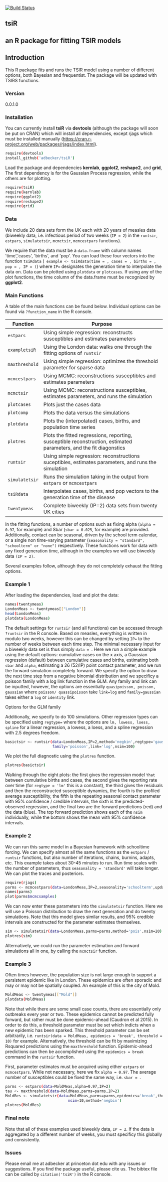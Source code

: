 [![Build Status](https://travis-ci.org/adbecker/tsiR.svg?branch=master)](https://travis-ci.org/adbecker/tsiR)

## tsiR 
## an R package for fitting TSIR models 

## Introduction 

This R package fits and runs the TSIR model using a number of different options, both Bayesian and frequentist. The package will be updated with TSIRS functions.

### Version
0.0.1.0

### Installation

You can currently install **tsiR** via **devtools** (although the package will soon be put on CRAN) which will install all dependencies, except rjags which must be installed manually (https://cran.r-project.org/web/packages/rjags/index.html). 
```sh
require(devtools)
install_github('adbecker/tsiR')
```
Load the package and dependencies **kernlab**, **ggplot2**, **reshape2**, and **grid**, The first dependency is for the Gaussian Process regression, while the others are for plotting. 

```sh
require(tsiR)
require(kernlab)
require(ggplot2)
require(reshape2)
require(grid)
```

### Data 

We include 20 data sets form the UK each with 20 years of measles data (biweekly data, i.e. infectious period of two weeks (```IP = 2```) in the ```runtsir```, ```estpars```, ```simulatetsir```, ```mcmctsir```, ```mcmcestpars``` functions). 

We require that the data must be a ```data.frame``` with column names 'time','cases', 'births', and 'pop'. You can load these four vectors into the function ```tsiRdata``` (``` example <- tsiRdata(time = , cases = , births = , pop = , IP = )```) where ```IP=``` designates the generation time to interpolate the data on. Data can be plotted using ```plotdata``` or ```plotcases```. If using any of the plot functions, the time column of the data.frame must be recognized by **ggplot2**.

### Main Functions

A table of the main functions can be found below. Individual options can be found via ```?function_name``` in the R console.

| Function | Purpose |
|----------|-----------|
|```estpars``` |  Using simple regression: reconstructs susceptibles and estimates parameters|
|```exampletsiR``` |  Using the London data: walks one through the fitting options of ```runtsir```|
|```maxthreshold``` |  Using simple regression: optimizes the threshold parameter for sparse data|
|```mcmcestpars``` |  Using MCMC: reconstructions susceptibles and estimates parameters|
|```mcmctsir``` |  Using MCMC: reconstructions susceptibles, estimates parameters, and runs the simulation|
|```plotcases``` |  Plots just the cases data|
|```plotcomp``` |  Plots the data versus the simulations|
|```plotdata``` |  Plots the (interpolated) cases, births, and population time series|
|```plotres``` |  Plots the fitted regressions, reporting, susceptible reconstruction, estimated parameters, and the fit diagonstics|
|```runtsir``` |  Using simple regression: reconstructions suceptibles, estimates parameters, and runs the simulation|
|```simulatetsir``` |  Runs the simulation taking in the output from ```estpars``` or ```mcmcestpars```|
|```tsiRdata``` |  Interpolates cases, births, and pop vectors to the generation time of the disease|
|```twentymeas``` |  Complete biweekly (IP=2) data sets from twenty UK cities|

In the fitting functions, a number of options such as fixing alpha (```alpha = 0.97```, for example) and Sbar (```sbar = 0.025```, for example) are provided. Additionally, contact can be seasonal, driven by the school term calendar, or a single non time-varying parameter (```seasonality = "standard", "schoolterm" or "none")``` respectively. These functions work for data with any fixed generation time, although in the examples we will use biweekly data ```(IP = 2)```.

Several examples follow, although they do not completely exhaust the fitting options.

### Example 1

After loading the dependencies, load and plot the data:

```sh
names(twentymeas)
LondonMeas <- twentymeas[["London"]]
head(LondonMeas)
plotdata(LondonMeas)
```

The default settings for ```runtsir``` (and all functions) can be accessed through ```?runtsir``` in the R console. Based on measles, everything is written in modulo two weeks, however this can be changed by setting ```IP=``` to the number of weeks between each time step. The minimal necessary input for a biweekly data set is thus simply ```data = ```. Here we run a simple example using the default options: cumulative cases on the x axis, a Gaussian regression (default) between cumulative cases and births, estimating both ```sbar``` and ```alpha```, estimating a 26 (52/IP) point contact parameter, and we run the forward simulation completely forward. We specify the option to draw the next time step from a negative binomial distribution and we specificy a poisson family with a log link function in the GLM. Any family and link can be inputted, however, the options are essentially ```quasipoisson, poisson, gaussian``` where ```poisson/ quassipoisson``` take ```link=log``` and ```family=gaussian``` takes either a ```log``` or ```identity``` link.

Options for the GLM family 

Additionally, we specify to do 100 simulations. Other regression types can be specified using ```regtype=``` where the options are ```lm, lowess, loess, spline``` for a linear regression, a lowess, a loess, and a spline regression with 2.5 degrees freedom.

```sh
basictsir <- runtsir(data=LondonMeas,IP=2,method='negbin',regtype='gaussian',
                     family='poisson',link='log',nsim=100)
```

We plot the full diagnostic using the ```plotres``` function. 

```sh
plotres(basictsir)
```
Walking through the eight plots: the first gives the regression model ```Yhat``` between cumulative births and cases, the second gives the reporting rate over time (for ```regtype = 'lm'``` this is a constant), the third gives the residuals and then the reconstructed susceptible dynamics, the fourth is the profiled average susceptibility, the fifth is the repeating seasonal contact parameter with 95% confidence / credible intervals, the sixth is the predicted-observed regression, and the final two are the forward predictions (red) and the data (blue). The top forward prediction shows each of the ```nsim``` individually, while the bottom shows the mean with 95% confidence intervals.

### Example 2

We can run this same model in a Bayesian framework with schooltime forcing. We can specify almost all the same functions as the ```estpars``` / ```runtsir``` functions, but also number of iterations, chains, burnins, adapts, etc. This example takes about 30-45 minutes to run. Run time scales with the number of parameters, thus ```seasonality = 'standard'``` will take longer. We can plot the traces and posteriors.

```sh
require(rjags)
parms <- mcmcestpars(data=LondonMeas,IP=2,seasonality='schoolterm',update.iter = 1e4,n.iter=1e5,n.chains=3)
names(parms)
plot(parms$mcmcsamples)
```

We can now enter these parameters into the ```simulatetsir``` function. Here we will use a Poisson distribution to draw the next generation and do twenty simulations. Note that this model gives similar results, and 95% credible intervals are constructed for the parameter estimates themselves. 

```sh
sim <- simulatetsir(data=LondonMeas,parms=parms,method='pois',nsim=20)
plotres(sim)
```

Alternatively, we could run the parameter estimation and forward simulations all in one, by calling the ```mcmctsir``` function.

### Example 3

Often times however, the population size is not large enough to support a persistent epidemic like in London. These epidemics are often sporadic and may or may not be spatially coupled. An example of this is the city of Mold.

```sh
MoldMeas <- twentymeas[["Mold"]]
plotdata(MoldMeas)
```

Note that while there are some small case counts, there are essentially only outbreaks every year or two. These epidemics cannot be predicted fully forward, but rather must be done epidemic-ahead (Caudron et al 2015). In order to do this, a threshold parameter must be set which indicts when a new epidemic has been sparked. This threshold parameter can be set arbitrarily, i.e. ```runtsir(data = MoldMeas, epidemics = 'break', threshold = 10)``` for example. Alternatively, the threshold can be fit by maximizing Rsquared predictions using the ```maxthreshold``` function. Epidemic-ahead predictions can then be accomplished using the ```epidemics = break``` command in the ```runtsir``` function. 

First, parameter estimates must be acquired using either ```estpars``` or ```mcmcestpars```. While not necessary, here we fix ```alpha = 0.97```. The average number of susceptibles could be fixed the same way, i.e. ```sbar = ```.

```sh
parms <- estpars(data=MoldMeas,alpha=0.97,IP=2)
tau <- maxthreshold(data=MoldMeas,parms=parms,IP=2)
MoldRes <- simulatetsir(data=MoldMeas,parms=parms,epidemics='break',threshold=tau,
                            nsim=10,method='negbin')
plotres(MoldRes)
```
### Final note

Note that all of these examples used biweekly data, ```IP = 2```. If the data is aggregated by a different number of weeks, you must specificy this globally and consistently.

### Issues

Please email me at adbecker at princeton dot edu with any issues or suggestions. If you find the package useful, please cite us. The bibtex file can be called by ```citation('tsiR')``` in the R console.









